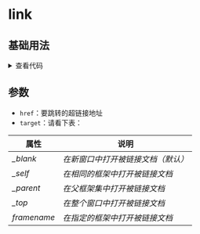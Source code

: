 <script setup>
import Index from './index.vue'
</script>

# link

<ClientOnly>
  <description :tagNameList="['浏览器']" description="创建超链接" /> 
</ClientOnly>

## 基础用法
<ClientOnly>
  <Index />
</ClientOnly>
<details>

<summary>查看代码</summary>

<<< @/utils/link/index.vue

</details>

## 参数

- `href`：要跳转的超链接地址  
- `target`：请看下表：

| **属性**    | **说明**                           |
| ----------- | ---------------------------------- |
| *_blank*    | *在新窗口中打开被链接文档（默认）* |
| *_self*     | *在相同的框架中打开被链接文档*     |
| *_parent*   | *在父框架集中打开被链接文档*       |
| *_top*      | *在整个窗口中打开被链接文档*       |
| *framename* | *在指定的框架中打开被链接文档*     |